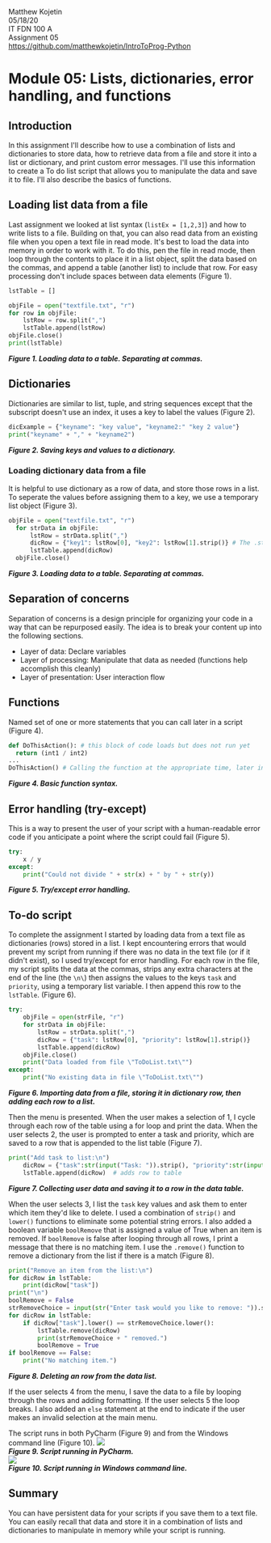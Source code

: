 Matthew Kojetin  
05/18/20  
IT FDN 100 A   
Assignment 05  
https://github.com/matthewkojetin/IntroToProg-Python  

# Module 05: Lists, dictionaries, error handling, and functions
## Introduction
In this assignment I'll describe how to use a combination of lists and dictionaries to store data, how to retrieve data from a file and store it into a list or dictionary, and print custom error messages. I'll use this information to create a To do list script that allows you to manipulate the data and save it to file. I'll also describe the basics of functions.

## Loading list data from a file
Last assignment we looked at list syntax (`listEx = [1,2,3]`) and how to write lists to a file. Building on that, you can also read data from an existing file when you open a text file in read mode. It's best to load the data into memory in order to work with it. To do this, pen the file in read mode, then loop through the contents to place it in a list object, split the data based on the commas, and append a table (another list) to include that row. For easy processing don't include spaces between data elements (Figure 1).

```Python
lstTable = []

objFile = open("textfile.txt", "r")
for row in objFile:
    lstRow = row.split(",")
    lstTable.append(lstRow)
objFile.close()
print(lstTable)
```
***Figure 1. Loading data to a table. Separating at commas.***

## Dictionaries
Dictionaries are similar to list, tuple, and string sequences except that the subscript doesn't use an index, it uses a key to label the values (Figure 2).

```python
dicExample = {"keyname": "key value", "keyname2:" "key 2 value"}
print("keyname" + "," + "keyname2")
```
***Figure 2. Saving keys and values to a dictionary.***

### Loading dictionary data from a file
It is helpful to use dictionary as a row of data, and store those rows in a list. To seperate the values before assigning them to a key, we use a temporary list object (Figure 3).

```Python
objFile = open("textfile.txt", "r")
  for strData in objFile:
      lstRow = strData.split(",")
      dicRow = {"key1": lstRow[0], "key2": lstRow[1].strip()} # The .strip() function removes "\n" chars or extra spaces at the end
      lstTable.append(dicRow)
  objFile.close()
```
***Figure 3. Loading data to a table. Separating at commas.***

## Separation of concerns
Separation of concerns is a design principle for organizing your code in a way that can be repurposed easily. The idea is to break your content up into the following sections.
* Layer of data: Declare variables
* Layer of processing: Manipulate that data as needed (functions help accomplish this cleanly)
* Layer of presentation: User interaction flow

## Functions
Named set of one or more statements that you can call later in a script (Figure 4).

```Python
def DoThisAction(): # this block of code loads but does not run yet
  return (int1 / int2)
...
DoThisAction() # Calling the function at the appropriate time, later in the script
```
***Figure 4. Basic function syntax.***

## Error handling (try-except)
This is a way to present the user of your script with a human-readable error code if you anticipate a point where the script could fail (Figure 5).

```Python
try:
    x / y
except:
    print("Could not divide " + str(x) + " by " + str(y))
```
***Figure 5. Try/except error handling.***

## To-do script
To complete the assignment I started by loading data from a text file as dictionaries (rows) stored in a list. I kept encountering errors that would prevent my script from running if there was no data in the text file (or if it didn't exist), so I used try/except for error handling. For each row in the file, my script splits the data at the commas, strips any extra characters at the end of the line (the `\n\`) then assigns the values to the keys `task` and `priority`, using a temporary list variable. I then append this row to the `lstTable`. (Figure 6).
```Python
try:
    objFile = open(strFile, "r")
    for strData in objFile:
        lstRow = strData.split(",")
        dicRow = {"task": lstRow[0], "priority": lstRow[1].strip()}
        lstTable.append(dicRow)
    objFile.close()
    print("Data loaded from file \"ToDoList.txt\"")
except:
    print("No existing data in file \"ToDoList.txt\"")
```
***Figure 6. Importing data from a file, storing it in dictionary row, then adding each row to a list.***

Then the menu is presented. When the user makes a selection of 1, I cycle through each row of the table using a for loop and print the data. When the user selects 2, the user is prompted to enter a task and priority, which are saved to a row that is appended to the list table (Figure 7).
```Python
print("Add task to list:\n")
    dicRow = {"task":str(input("Task: ")).strip(), "priority":str(input("Priority: ")).strip()}  # adds inputs to task and priority key
    lstTable.append(dicRow)  # adds row to table
```
***Figure 7. Collecting user data and saving it to a row in the data table.***

When the user selects 3, I list the `task` key values and ask them to enter which item they'd like to delete. I used a combination of `strip()` and `lower()` functions to eliminate some potential string errors. I also added a boolean variable `boolRemove` that is assigned a value of True when an item is removed. If `boolRemove` is false after looping through all rows, I print a message that there is no matching item. I use the `.remove()` function to remove a dictionary from the list if there is a match (Figure 8).
```Python
print("Remove an item from the list:\n")
for dicRow in lstTable:
    print(dicRow["task"])
print("\n")
boolRemove = False
strRemoveChoice = input(str("Enter task would you like to remove: ")).strip()
for dicRow in lstTable:
    if dicRow["task"].lower() == strRemoveChoice.lower():
        lstTable.remove(dicRow)
        print(strRemoveChoice + " removed.")
        boolRemove = True
if boolRemove == False:
    print("No matching item.")
```
***Figure 8. Deleting an row from the data list.***

If the user selects 4 from the menu, I save the data to a file by looping through the rows and adding formatting. If the user selects 5 the loop breaks. I also added an `else` statement at the end to indicate if the user makes an invalid selection at the main menu.

The script runs in both PyCharm (Figure 9) and from the Windows command line (Figure 10).
<img src="Capture1.png">  
***Figure 9. Script running in PyCharm.***  
<img src="Capture2.png">  
***Figure 10. Script running in Windows command line.***
## Summary
You can have persistent data for your scripts if you save them to a text file. You can easily recall that data and store it in a combination of lists and dictionaries to manipulate in memory while your script is running.
